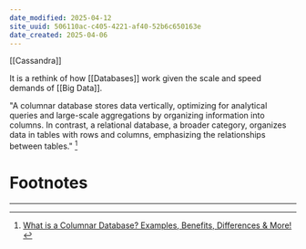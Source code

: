 ```yaml
---
date_modified: 2025-04-12
site_uuid: 506110ac-c405-4221-af40-52b6c650163e
date_created: 2025-04-06
---
```


[[Cassandra]]

It is a rethink of how [[Databases]] work given the scale and speed demands of [[Big Data]]. 

"A columnar database stores data vertically, optimizing for analytical queries and large-scale aggregations by organizing information into columns. In contrast, a relational database, a broader category, organizes data in tables with rows and columns, emphasizing the relationships between tables." [^0dd258]

# Footnotes
***
[^0dd258]: [What is a Columnar Database? Examples, Benefits, Differences & More!](https://atlan.com/what-is/columnar-database/#:~:text=A%20columnar%20database%20stores%20data%20vertically%2C%20optimizing%20for%20analytical%20queries,emphasizing%20the%20relationships%20between%20tables.)